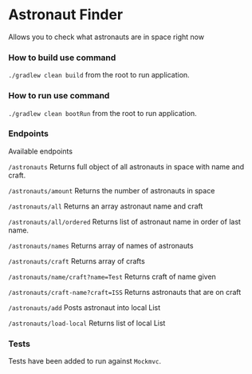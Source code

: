 # Astronaut Finder

Allows you to check what astronauts are in space right now

### How to build use command
 `./gradlew clean build` from the root to run application.

### How to run use command
 `./gradlew clean bootRun` from the root to run application.

### Endpoints
Available endpoints

`/astronauts`
Returns full object of all astronauts in space with name and craft.

`/astronauts/amount`
Returns the number of astronauts in space

`/astronauts/all`
Returns an array astronaut name and craft

`/astronauts/all/ordered`
Returns list of astronaut name in order of last name.

`/astronauts/names`
Returns array of names of astronauts

`/astronauts/craft`
Returns array of crafts

`/astronauts/name/craft?name=Test`
Returns craft of name given

`/astronauts/craft-name?craft=ISS`
Returns astronauts that are on craft

`/astronauts/add`
Posts astronaut into local List

`/astronauts/load-local`
Returns list of local List

### Tests
Tests have been added to run against `Mockmvc`.
